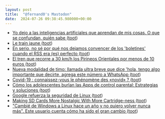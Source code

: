 ```yaml
---
layout: post
title:  "@fernand0's Mastodon"
date:  2024-07-26 09:38:45.980000+00:00
---
```

*  [Yo dejo a las inteligencias artificiales que aprendan de mis cosas. O que se confundan, quién sabe  ](https://mastodon.social/@fernand0/112852122073805459) ([toot](https://mastodon.social/@fernand0/112852122073805459))
*  [Le train jaune ](https://www.pyrenees-cerdagne.com/decouvrir/le-train-jaun) ([toot](https://mastodon.social/@fernand0/112852076354698881))
*  [En serio, no sé por qué nos dejamos convencer de los &#39;boletines&#39; cuando el RSS era (es) perfecto ](https://mastodon.social/@fernand0/112852072091086505) ([toot](https://mastodon.social/@fernand0/112852072091086505))
*  [El tren que recorre a 30 km/h los Pirineos Orientales por menos de 10 euros ](https://www.abc.es/viajar/destinos/europa/tren-descubrir-cumbres-pirineos-orientales-euros-20240713221726-nt.htm) ([toot](https://mastodon.social/@fernand0/112851983905796812))
*  [Nueva modalidad de timo: llamada ultra breve que dice &#39;hola, tengo algo importante que decirte, agrega este número a WhatsApp ](https://mastodon.social/@fernand0/112851958228298381) ([toot](https://mastodon.social/@fernand0/112851958228298381))
*  [Covid-19 : connaissez-vous le phénomène des «novid» ? ](https://www.capital.fr/economie-politique/covid-19-connaissez-vous-le-phenomene-des-novid-149960) ([toot](https://mastodon.social/@fernand0/112851875448178474))
*  [Cómo los adolescentes burlan las Apps de control parental: Estrategias y soluciones ](https://wwwhatsnew.com/2024/07/12/como-los-adolescentes-burlan-las-apps-de-control-parental-estrategias-y-soluciones) ([toot](https://mastodon.social/@fernand0/112851812554563477))
*  [Google refuerza la seguridad de Linux ](https://wwwhatsnew.com/2024/07/15/google-refuerza-la-seguridad-de-linux) ([toot](https://mastodon.social/@fernand0/112851646397159836))
*  [Making SD Cards More Nostalgic With More Cartridge-ness ](https://hackaday.com/2024/07/12/making-sd-cards-more-nostalgic-with-more-cartridge-ness) ([toot](https://mastodon.social/@fernand0/112851545833396548))
*  ["Cambié de Windows a Linux hace un año y no quiero volver nunca más". Este usuario cuenta cómo ha sido el gran cambio ](https://www.genbeta.com/linux/cambie-windows-a-linux-hace-ano-no-quiero-volver-nunca-este-usuario-cuenta-como-ha-sido-gran-cambi) ([toot](https://mastodon.social/@fernand0/112850984491691524))
